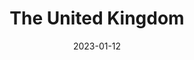 ---
date: 2023-01-12
featured_image: DSC_2944.jpg
title: The United Kingdom
featured: true
private: true # do not show in list, only as feature
description: This is a featured album. It is private, so it is only shown on the homepage.
---